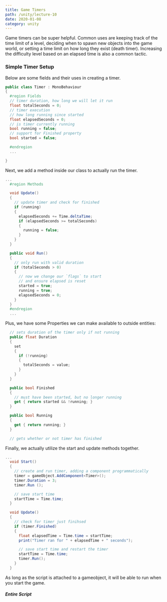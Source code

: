 ```yaml
---
title: Game Timers
path: /unity/lecture-10
date: 2020-01-08
category: unity
---
```


Game timers can be super helpful. Common uses are keeping track of the time limit of a level, deciding when to spawn new objects into the game world, or setting a time limit on how long they exist (death timer). Increasing the difficulty level based on an elapsed time is also a common tactic.

### Simple Timer Setup

Below are some fields and their uses in creating a timer.

```c#
public class Timer : MonoBehaviour
{
  #region Fields
  // timer duration, how long we will let it run
  float totalSeconds = 0;
  // timer execution
  // how long running since started
  float elapsedSeconds = 0;
  // is timer currently running
  bool running = false;
  // support for Finished property
  bool started = false;

  #endregion
  ...

}
```

Next, we add a method inside our class to actually run the timer.

```c#
...
  #region Methods

  void Update()
  {
    // update timer and check for finished
    if (running)
    {
      elapsedSeconds += Time.deltaTime;
      if (elapsedSeconds >= totalSeconds)
      {
        running = false;
      }
    }
  }

  public void Run()
  {
    // only run with valid duration
    if (totalSeconds > 0)
    {
      // now we change our `flags` to start
      // and ensure elapsed is reset
      started = true;
      running = true;
      elapsedSeconds = 0;
    }
  }
  #endregion
  ...
```

Plus, we have some Properties we can make available to outside entities:

```c#
  // sets duration of the timer only if not running
  public float Duration
  {
    set
    {
      if (!running)
      {
        totalSeconds = value;
      }
    }
  }

  public bool Finished
  {
    // must have been started, but no longer running
    get { return started && !running; }
  }

  public bool Running
  {
    get { return running; }
  }

  // gets whether or not timer has finished
```

Finally, we actually utilize the start and update methods together.

```c#
...
  void Start()
  {
    // create and run timer, adding a component programmatically
    timer = gameObject.AddComponent<Timer>();
    timer.Duration = 3;
    timer.Run ();

    // save start time
    startTime = Time.time;
  }

  void Update()
  {
    // check for timer just finihsed
    if (timer.Finished)
    {
      float elapsedTime = Time.time = startTime;
      print("Timer ran for " + elapsedTime + " seconds");

      // save start time and restart the timer
      startTime = Time.time;
      timer.Run();
    }
  }
```

As long as the script is attached to a gameobject, it will be able to run when you start the game.

##### Entire Script

```c#



```
